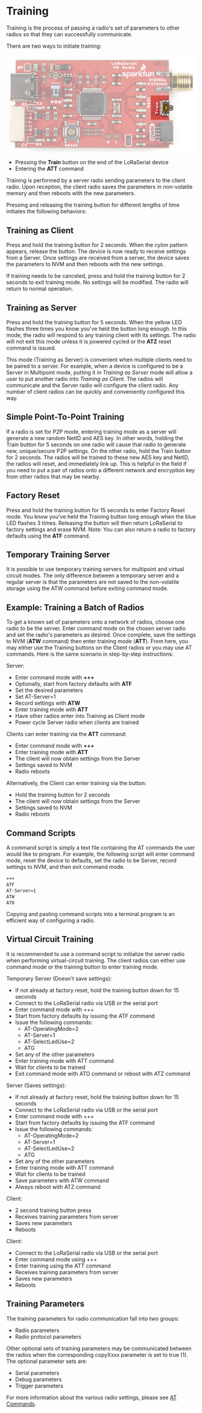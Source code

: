 # Training

Training is the process of passing a radio's set of parameters to other radios so that they can successfully communicate.

There are two ways to initiate training:

![Training button on LoRaSerial](Original/SparkFun_LoRaSerial_-_Train.png)

* Pressing the **Train** button on the end of the LoRaSerial device
* Entering the **ATT** command

Training is performed by a server radio sending parameters to the client radio. Upon reception, the client radio saves the parameters in non-volatile memory and then reboots with the new parameters.

Pressing and releasing the training button for different lengths of time initiates the following behaviors:

## Training as Client

Press and hold the training button for 2 seconds. When the cylon pattern appears, release the button. The device is now ready to receive settings from a Server. Once settings are received from a server, the device saves the parameters to NVM and then reboots with the new settings.

If training needs to be canceled, press and hold the training button for 2 seconds to exit training mode. No settings will be modified. The radio will return to normal operation.

## Training as Server

Press and hold the training button for 5 seconds. When the yellow LED flashes three times you know you've held the button long enough. In this mode, the radio will respond to any training client with its settings. The radio will not exit this mode unless it is powered cycled or the **ATZ** reset command is issued.

This mode (Training as Server) is convenient when multiple clients need to be paired to a server. For example, when a device is configured to be a Server in Multipoint mode, putting it in *Training as Server* mode will allow a user to put another radio into *Training as Client*. The radios will communicate and the Server radio will configure the client radio. Any number of client radios can be quickly and conveniently configured this way.

## Simple Point-To-Point Training

If a radio is set for P2P mode, entering training mode as a server will generate a new random NetID and AES key. In other words, holding the Train button for 5 seconds on one radio will cause that radio to generate new, unique/secure P2P settings. On the other radio, hold the Train button for 2 seconds. The radios will be trained to these new AES key and NetID, the radios will reset, and immediately link up. This is helpful in the field if you need to put a pair of radios onto a different network and encryption key from other radios that may be nearby. 

## Factory Reset

Press and hold the training button for 15 seconds to enter Factory Reset mode. You know you've held the Training button long enough when the blue LED flashes 3 times. Releasing the button will then return LoRaSerial to factory settings and erase NVM. Note: You can also return a radio to factory defaults using the **ATF** command.

## Temporary Training Server

It is possible to use temporary training servers for multipoint and virtual circuit modes. The only difference between a temporary server and a regular server is that the parameters are not saved to the non-volatile storage using the ATW command before exiting command mode.

## Example: Training a Batch of Radios

To get a known set of parameters onto a network of radios, choose one radio to be the server. Enter command mode on the chosen server radio and set the radio's parameters as desired. Once complete, save the settings to NVM (**ATW** command) then enter training mode (**ATT**). From here, you may either use the Training buttons on the Client radios or you may use AT commands. Here is the same scenario in step-by-step instructions:

Server:

* Enter command mode with **+++**
* Optionally, start from factory defaults with **ATF**
* Set the desired parameters
* Set AT-Server=1
* Record settings with **ATW**
* Enter training mode with **ATT**
* Have other radios enter into Training as Client mode
* Power cycle Server radio when clients are trained

Clients can enter training via the **ATT** command:

* Enter command mode with **+++**
* Enter training mode with **ATT**
* The client will now obtain settings from the Server
* Settings saved to NVM
* Radio reboots

Alternatively, the Client can enter training via the button:

* Hold the training button for 2 seconds
* The client will now obtain settings from the Server
* Settings saved to NVM
* Radio reboots

## Command Scripts

A command script is simply a text file containing the AT commands the user would like to program. For example, the following script will enter command mode, reset the device to defaults, set the radio to be Server, record settings to NVM, and then exit command mode.

    +++
    ATF
    AT-Server=1
    ATW
    ATO

Copying and pasting command scripts into a terminal program is an efficient way of configuring a radio.

## Virtual Circuit Training

It is recommended to use a command script to initialize the server radio when performing virtual-circuit training. The client radios can either use command mode or the training button to enter training mode.

Temporary Server (Doesn't save settings):

* If not already at factory reset, hold the training button down for 15 seconds
* Connect to the LoRaSerial radio via USB or the serial port
* Enter command mode with +++
* Start from factory defaults by issuing the ATF command
* Issue the following commands:
  * AT-OperatingMode=2
  * AT-Server=1
  * AT-SelectLedUse=2
  * ATG
* Set any of the other parameters
* Enter training mode with ATT command
* Wait for clients to be trained
* Exit command mode with ATO command or reboot with ATZ command

Server (Saves settings):

* If not already at factory reset, hold the training button down for 15 seconds
* Connect to the LoRaSerial radio via USB or the serial port
* Enter command mode with +++
* Start from factory defaults by issuing the ATF command
* Issue the following commands:
  * AT-OperatingMode=2
  * AT-Server=1
  * AT-SelectLedUse=2
  * ATG
* Set any of the other parameters
* Enter training mode with ATT command
* Wait for clients to be trained
* Save parameters with ATW command
* Always reboot with ATZ command

Client:

* 2 second training button press
* Receives training parameters from server
* Saves new parameters
* Reboots

Client:
* Connect to the LoRaSerial radio via USB or the serial port
* Enter command mode using +++
* Enter training using the ATT command
* Receives training parameters from server
* Saves new parameters
* Reboots

## Training Parameters

The training parameters for radio communication fall into two groups:

* Radio parameters
* Radio protocol parameters

Other optional sets of training parameters may be communicated between the radios when the corresponding copyXxxx parameter is set to true (1). The optional parameter sets are:

* Serial parameters
* Debug parameters
* Trigger parameters

For more information about the various radio settings, please see [AT Commands](http://docs.sparkfun.com/SparkFun_LoRaSerial/at_commands/).